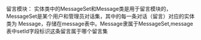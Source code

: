 留言模块：
实体类中的MessageSet和Message类是用于留言模块的，MessageSet是某个用户和管理员对话集，其中的每一条对话（留言）对应的实体类为
Message，存储在message表中。Message隶属于MessageSet,message表中setId字段标识这条留言属于哪个留言集